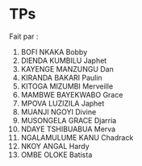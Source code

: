 # TPs
Fait par :

 1.	BOFI NKAKA Bobby 
 2.	DIENDA KUMBILU Japhet 
 3.	KAYENGE MANZUNGU Dan 
 4.	KIRANDA BAKARI Paulin 
 5.	KITOGA MIZUMBI Merveille 
 6.	MAMBWE BAYEKWABO Grace 
 7.	MPOVA LUZIZILA Japhet 
 8.	MUANJI NGOYI Divine 
 9.	MUSONGELA GRACE Djarria 
 10.	NDAYE TSHIBUABUA Merva 
 11.	NGALAMULUME KANU Chadrack 	
 12.	NKOY ANGAL Hardy 
 13.	OMBE OLOKE Batista
